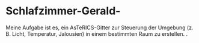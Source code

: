 # Schlafzimmer-Gerald-
Meine Aufgabe ist es, ein AsTeRICS-Gitter zur Steuerung der Umgebung (z. B. Licht, Temperatur, Jalousien) in einem bestimmten Raum zu erstellen. .

